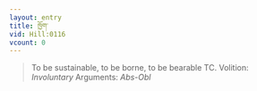 ```yaml
---
layout: entry
title: ཁྱོག་
vid: Hill:0116
vcount: 0
---
```

> To be sustainable, to be borne, to be bearable TC\.
> Volition: _Involuntary_
> Arguments: _Abs-Obl_


